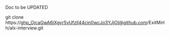 Doc to be UPDATED

git clone https://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@github.com/ExitMirth/alx-interview.git